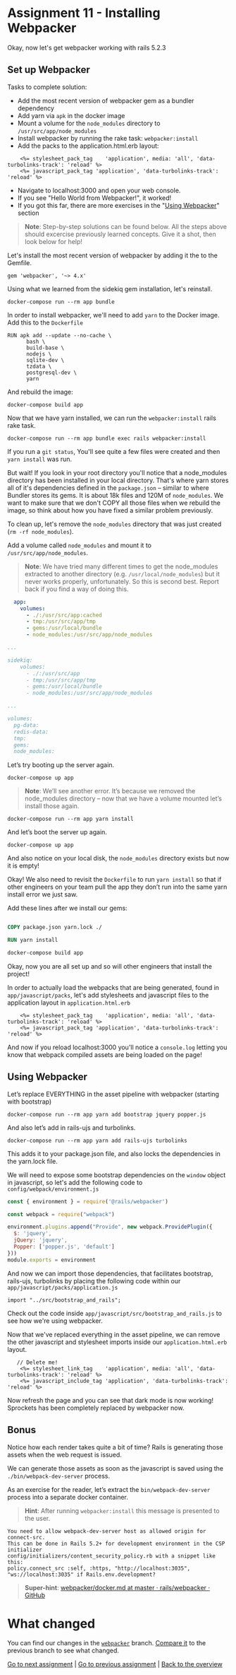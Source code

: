 # Assignment 11 - Installing Webpacker

Okay, now let's get webpacker working with rails 5.2.3

## Set up Webpacker

Tasks to complete solution:

- Add the most recent version of webpacker gem as a bundler dependency
- Add yarn via `apk` in the docker image
- Mount a volume for the `node_modules` directory to `/usr/src/app/node_modules`
- Install webpacker by running the rake task: `webpacker:install`
- Add the packs to the application.html.erb layout:
```erb
    <%= stylesheet_pack_tag    'application', media: 'all', 'data-turbolinks-track': 'reload' %>
    <%= javascript_pack_tag 'application', 'data-turbolinks-track': 'reload' %>
```
- Navigate to localhost:3000 and open your web console.
- If you see "Hello World from Webpacker!", it worked!
- If you got this far, there are more exercises in the "[Using Webpacker](#using-webpacker)" section

> **Note**: Step-by-step solutions can be found below. All the steps above should excercise previously learned concepts. Give it a shot, then look below for help!

Let's install the most recent version of webpacker by adding it the to the Gemfile.

```
gem 'webpacker', '~> 4.x'
```

Using what we learned from the sidekiq gem installation, let's reinstall.

```
docker-compose run --rm app bundle
```

In order to install webpacker, we'll need to add `yarn` to the Docker image. Add this to the `Dockerfile`

```
RUN apk add --update --no-cache \
      bash \
      build-base \
      nodejs \
      sqlite-dev \
      tzdata \
      postgresql-dev \
      yarn
```

And rebuild the image:

```
docker-compose build app
```

Now that we have yarn installed, we can run the `webpacker:install` rails rake task.

```
docker-compose run --rm app bundle exec rails webpacker:install
```

If you run a `git status`, You'll see quite a few files were created and then `yarn install` was run.

But wait! If you look in your root directory you'll notice that a node_modules directory has been installed in your local directory. That's where yarn stores all of it's dependencies defined in the `package.json` – similar to where Bundler stores its gems. It is about 18k files and 120M of `node_modules`. We want to make sure that we don't COPY all those files when we rebuild the image, so think about how you have fixed a similar problem previously.

To clean up, let's remove the `node_modules` directory that was just created (`rm -rf node_modules`).

Add a volume called `node_modules` and mount it to `/usr/src/app/node_modules`.

> **Note**: We have tried many different times to get the node_modules extracted to another directory (e.g. `/usr/local/node_modules`) but it never works properly, unfortunately. So this is second best. Report back if you find a way of doing this.

```yaml
  app:
    volumes:
      - ./:/usr/src/app:cached
      - tmp:/usr/src/app/tmp
      - gems:/usr/local/bundle
      - node_modules:/usr/src/app/node_modules

...

sidekiq:
    volumes:
      - ./:/usr/src/app
      - tmp:/usr/src/app/tmp
      - gems:/usr/local/bundle
      - node_modules:/usr/src/app/node_modules

...

volumes:
  pg-data:
  redis-data:
  tmp:
  gems:
  node_modules:
```

Let’s try booting up the server again.

```
docker-compose up app
```

> **Note**: We’ll see another error. It’s because we removed the node_modules directory – now that we have a volume mounted let’s install those again.

```
docker-compose run --rm app yarn install
```

And let’s boot the server up again.

```
docker-compose up app
```

And also notice on your local disk, the `node_modules` directory exists but now it is empty!

Okay! We also need to revisit the `Dockerfile` to run `yarn install` so that if other engineers on your team pull the app they don’t run into the same yarn install error we just saw.

Add these lines after we install our gems:

```Dockerfile

COPY package.json yarn.lock ./

RUN yarn install

```

```bash
docker-compose build app
```

Okay, now you are all set up and so will other engineers that install the project!

In order to actually load the webpacks that are being generated, found in `app/javascript/packs`, let's add stylesheets and javascript files to the application layout in `application.html.erb`

```erb
    <%= stylesheet_pack_tag    'application', media: 'all', 'data-turbolinks-track': 'reload' %>
    <%= javascript_pack_tag 'application', 'data-turbolinks-track': 'reload' %>
```

And now if you reload localhost:3000 you'll notice a `console.log` letting you know that webpack compiled assets are being loaded on the page!

## Using Webpacker

Let’s replace EVERYTHING in the asset pipeline with webpacker (starting with bootstrap)

```
docker-compose run --rm app yarn add bootstrap jquery popper.js
```

And also let’s add in rails-ujs and turbolinks.

```
docker-compose run --rm app yarn add rails-ujs turbolinks
```

This adds it to your package.json file, and also locks the dependencies in the yarn.lock file.


We will need to expose some bootstrap dependencies on the `window` object in javascript, so let's add the following code to `config/webpack/environment.js`

```javascript
const { environment } = require('@rails/webpacker')

const webpack = require("webpack")

environment.plugins.append("Provide", new webpack.ProvidePlugin({
  $: 'jquery',
  jQuery: 'jquery',
  Popper: ['popper.js', 'default']
}))
module.exports = environment
```

And now we can import those dependencies, that facilitates bootstrap, rails-ujs, turbolinks by placing the following code within our `app/javascript/packs/application.js`

```
import "../src/bootstrap_and_rails";
```

Check out the code inside `app/javascript/src/bootstrap_and_rails.js` to see how we're using webpacker.

Now that we've replaced everything in the asset pipeline, we can remove the other javascript and stylesheet imports inside our `application.html.erb` layout.

```
   // Delete me!
    <%= stylesheet_link_tag    'application', media: 'all', 'data-turbolinks-track': 'reload' %>
    <%= javascript_include_tag 'application', 'data-turbolinks-track': 'reload' %>
```

Now refresh the page and you can see that dark mode is now working! Sprockets has been completely replaced by webpacker now.

## Bonus

Notice how each render takes quite a bit of time? Rails is generating those assets when the web request is issued.

We can generate those assets as soon as the javascript is saved using the `./bin/webpack-dev-server` process.

As an exercise for the reader, let’s extract the `bin/webpack-dev-server` process into a separate docker container.

> **Hint**: After running `webpacker:install` this message is presented to the user.

```
You need to allow webpack-dev-server host as allowed origin for connect-src.
This can be done in Rails 5.2+ for development environment in the CSP initializer
config/initializers/content_security_policy.rb with a snippet like this:
policy.connect_src :self, :https, "http://localhost:3035", "ws://localhost:3035" if Rails.env.development?
```

> **Super-hint**: [webpacker/docker.md at master · rails/webpacker · GitHub](~https://github.com/rails/webpacker/blob/master/docs/docker.md~)

# What changed

You can find our changes in the [`webpacker`](~https://github.com/jcoyne/dockerizing_rails/tree/webpacker~) branch. [Compare it](~https://github.com/jcoyne/dockerizing_rails/compare/sidekiq...webpacker~) to the previous branch to see what changed.

[Go to next assignment](assignment_12.md) |
[Go to previous assignment](assignment_10.md) |
[Back to the overview](~../README.md#assignments~)
